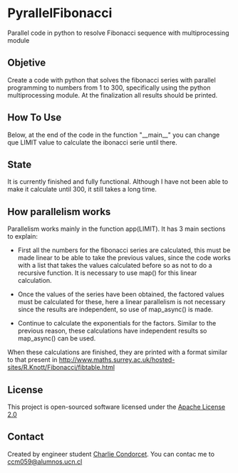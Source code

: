 # PyrallelFibonacci
Parallel code in python to resolve Fibonacci sequence with multiprocessing module


## Objetive
Create a code with python that solves the fibonacci series with parallel programming to numbers from 1 to 300, specifically using the python multiprocessing module. At the finalization all results should be printed.


## How To Use
Below, at the end of the code in the function "\_\_main\_\_" you can change que LIMIT value to calculate the ibonacci serie until there.


## State
It is currently finished and fully functional. Although I have not been able to make it calculate until 300, it still takes a long time.


## How parallelism works
Parallelism works mainly in the function app(LIMIT). It has 3 main sections to explain:
- First all the numbers for the fibonacci series are calculated, this must be made linear to be able to take the previous values, since the code works with a list that takes the values calculated before so as not to do a recursive function. It is necessary to use map() for this linear calculation.

- Once the values of the series have been obtained, the factored values must be calculated for these, here a linear parallelism is not necessary since the results are independent, so use of map_async() is made.

- Continue to calculate the exponentials for the factors. Similar to the previous reason, these calculations have independent results so map_async() can be used.

When these calculations are finished, they are printed with a format similar to that present in http://www.maths.surrey.ac.uk/hosted-sites/R.Knott/Fibonacci/fibtable.html


##  License
This project is open-sourced software licensed under the [Apache License 2.0](https://www.apache.org/licenses/LICENSE-2.0)


##  Contact
Created by engineer student [Charlie Condorcet](https://github.com/charliecondorcet). You can contac me to <ccm059@alumnos.ucn.cl>